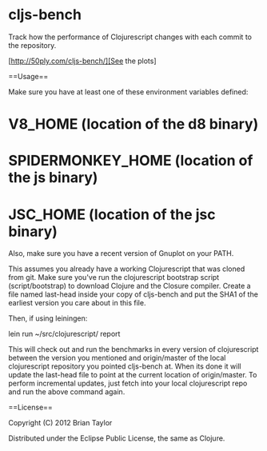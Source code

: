 cljs-bench
==========

Track how the performance of Clojurescript changes with each commit
to the repository.

[http://50ply.com/cljs-bench/][See the plots]

==Usage==

Make sure you have at least one of these environment variables
defined:

# V8_HOME (location of the d8 binary)
# SPIDERMONKEY_HOME (location of the js binary)
# JSC_HOME (location of the jsc binary)

Also, make sure you have a recent version of Gnuplot on your PATH.

This assumes you already have a working Clojurescript that was cloned
from git. Make sure you've run the clojurescript bootstrap script
(script/bootstrap) to download Clojure and the Closure
compiler. Create a file named last-head inside your copy of cljs-bench
and put the SHA1 of the earliest version you care about in this file.

Then, if using leiningen:

lein run ~/src/clojurescript/ report

This will check out and run the benchmarks in every version of
clojurescript between the version you mentioned and origin/master of
the local clojurescript repository you pointed cljs-bench at. When its
done it will update the last-head file to point at the current
location of origin/master. To perform incremental updates, just fetch
into your local clojurescript repo and run the above command again.

==License==

Copyright (C) 2012 Brian Taylor

Distributed under the Eclipse Public License, the same as Clojure.
